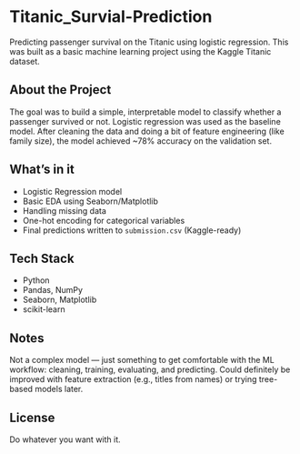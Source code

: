 # Titanic_Survial-Prediction

Predicting passenger survival on the Titanic using logistic regression. This was built as a basic machine learning project using the Kaggle Titanic dataset.

## About the Project

The goal was to build a simple, interpretable model to classify whether a passenger survived or not. Logistic regression was used as the baseline model. After cleaning the data and doing a bit of feature engineering (like family size), the model achieved ~78% accuracy on the validation set.

## What’s in it

- Logistic Regression model
- Basic EDA using Seaborn/Matplotlib
- Handling missing data
- One-hot encoding for categorical variables
- Final predictions written to `submission.csv` (Kaggle-ready)

## Tech Stack

- Python
- Pandas, NumPy
- Seaborn, Matplotlib
- scikit-learn

## Notes

Not a complex model — just something to get comfortable with the ML workflow: cleaning, training, evaluating, and predicting. Could definitely be improved with feature extraction (e.g., titles from names) or trying tree-based models later.

## License

Do whatever you want with it.
